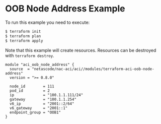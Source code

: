 <!-- BEGIN_TF_DOCS -->
# OOB Node Address Example

To run this example you need to execute:

```bash
$ terraform init
$ terraform plan
$ terraform apply
```

Note that this example will create resources. Resources can be destroyed with `terraform destroy`.

```hcl
module "aci_oob_node_address" {
  source  = "netascode/nac-aci/aci//modules/terraform-aci-oob-node-address"
  version = ">= 0.8.0"

  node_id        = 111
  pod_id         = 2
  ip             = "100.1.1.111/24"
  gateway        = "100.1.1.254"
  v6_ip          = "2001::2/64"
  v6_gateway     = "2001::1"
  endpoint_group = "OOB1"
}
```
<!-- END_TF_DOCS -->
